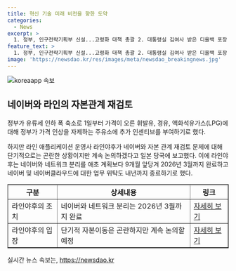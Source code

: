 ```yaml
---
title: 혁신 기술 미래 비전을 향한 도약
categories:
  - News
excerpt: >
  1. 정부, 인구전략기획부 신설...고령화 대책 총괄 2. 대통령실 김여사 받은 디올백 포장 그대로 보관 3. 의료계, 전공의 사직 수리시점 논란 4. 라인, 네이버와 자본관계 재검토 5. 정부, 유류세 인하로 주유소에 추가 인센티브 부여 6. 이재명측, 김혜경 씨의 공직선거법 위반 증언 논란 7. 검찰, 김정숙 여사 샤넬 재킷 의혹 조사 8. 화성시 공장 화재 희생자 비하 논란 9. 은행, 5대 은행 가계대출 최대폭 증가 10. 프랑스 극우정당, 총선 1위...좌파 2위, 범여권 3위
feature_text: >
  1. 정부, 인구전략기획부 신설...고령화 대책 총괄 2. 대통령실 김여사 받은 디올백 포장 그대로 보관 3. 의료계, 전공의 사직 수리시점 논란 4. 라인, 네이버와 자본관계 재검토 5. 정부, 유류세 인하로 주유소에 추가 인센티브 부여 6. 이재명측, 김혜경 씨의 공직선거법 위반 증언 논란 7. 검찰, 김정숙 여사 샤넬 재킷 의혹 조사 8. 화성시 공장 화재 희생자 비하 논란 9. 은행, 5대 은행 가계대출 최대폭 증가 10. 프랑스 극우정당, 총선 1위...좌파 2위, 범여권 3위
image: 'https://newsdao.kr/res/images/meta/newsdao_breakingnews.jpg'
---
```


<p><img src="https://newsdao.kr/res/images/meta/newsdao_breakingnews.jpg" alt="koreaapp 속보" /></p>

<h2 data-ke-size="size26">네이버와 라인의 자본관계 재검토</h2>

<p data-ke-size="size16">정부가 유류세 인하 폭 축소로 1일부터 가격이 오른 휘발유, 경유, 액화석유가스(LPG)에 대해 정부가 가격 인상을 자제하는 주유소에 추가 인센티브를 부여하기로 했다.</p>

<p data-ke-size="size16">하지만 라인 애플리케이션 운영사 라인야후가 네이버와 자본 관계 재검토 문제에 대해 단기적으로는 곤란한 상황이지만 계속 논의하겠다고 일본 당국에 보고했다. 이에 라인야후는 네이버와 네트워크 분리를 애초 계획보다 9개월 앞당겨 2026년 3월까지 완료하고 네이버 및 네이버클라우드에 대한 업무 위탁도 내년까지 종료하기로 했다.</p>

<table border="1">
<thead>
<tr>
<th>구분</th>
<th>상세내용</th>
<th>링크</th>
</tr>
</thead>
<tbody>
<tr>
<td>라인야후의 조치</td>
<td>네이버와 네트워크 분리는 2026년 3월까지 완료</td>
<td><a href="https://www.yna.co.kr/view/AKR20240701131051073">자세히 보기</a></td>
</tr>
<tr>
<td>라인야후의 입장</td>
<td>단기적 자본이동은 곤란하지만 계속 논의할 예정</td>
<td><a href="https://www.yna.co.kr/view/AKR20240701131051073">자세히 보기</a></td>
</tr>
</tbody>
</table>
실시간 뉴스 속보는, <a href="https://newsdao.kr" rel="dofollow">https://newsdao.kr</a>



